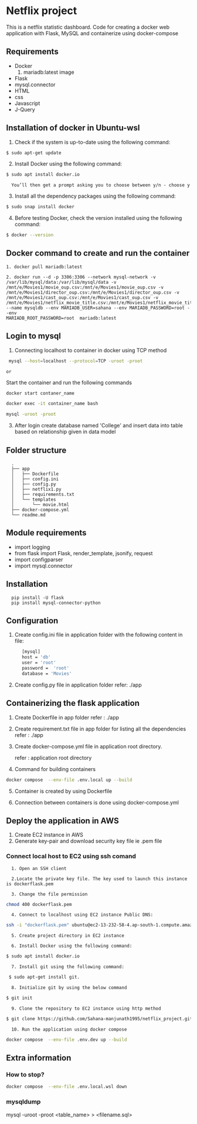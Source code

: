 # Netflix project
This is a netflix statistic dashboard. 
Code for creating a docker web application with Flask, MySQL and containerize using docker-compose

## Requirements

   - Docker
      1. mariadb:latest image
   - Flask
   - mysql.connector
   - HTML
   - css
   - Javascript
   - J-Query
   

## Installation of docker in Ubuntu-wsl

   1. Check if the system is up-to-date using the following command:
```bash
$ sudo apt-get update
```

   2. Install Docker using the following command:
```bash
$ sudo apt install docker.io
```

      You’ll then get a prompt asking you to choose between y/n - choose y

   3. Install all the dependency packages using the following command:
```bash
$ sudo snap install docker
```

   4. Before testing Docker, check the version installed using the following command:
```bash
$ docker --version
```


## Docker command to create and run the container

    1. docker pull mariadb:latest

    2. docker run --d -p 3306:3306 --network mysql-network -v /var/lib/mysql/data:/var/lib/mysql/data -v /mnt/e/Movies1/movie_oup.csv:/mnt/e/Movies1/movie_oup.csv -v
    /mnt/e/Movies1/director_oup.csv:/mnt/e/Movies1/director_oup.csv -v /mnt/e/Movies1/cast_oup.csv:/mnt/e/Movies1/cast_oup.csv -v
    /mnt/e/Movies1/netflix_movie_title.csv:/mnt/e/Movies1/netflix_movie_title.csv --name mysqldb --env MARIADB_USER=sahana --env MARIADB_PASSWORD=root --env
    MARIADB_ROOT_PASSWORD=root  mariadb:latest



## Login to mysql

  1. Connecting localhost to container in docker using TCP method
```bash
 mysql --host=localhost --protocol=TCP -uroot -proot
```
    or

   Start the container and run the following commands
```bash
docker start contaner_name
```
```bash
docker exec -it container_name bash
```
```bash
mysql -uroot -proot
```

  3. After login create database named 'College' and insert data into table based on relationship given in data model
  
## Folder structure

      .
      ├── app
      │   ├── Dockerfile      
      │   ├── config.ini      
      │   ├── config.py       
      │   ├── netflix1.py     
      │   ├── requirements.txt
      │   └── templates
      │       └── movie.html
      ├── docker-compose.yml
      └── readme.md
      

## Module requirements
  
  - import logging
  - from flask import Flask, render_template, jsonify, request
  - import configparser
  - import mysql.connector

## Installation

      pip install -U flask
      pip install mysql-connector-python
  
## Configuration
   1. Create config.ini file in application folder with the following content in file:
```bash
      [mysql]
      host = 'db'
      user = 'root'
      password =  'root'
      database = 'Movies'
 ```

  2. Create config.py file in  application folder
     refer: ./app
     
## Containerizing the flask application

  1. Create Dockerfile in app folder
      refer : ./app


  2. Create requirement.txt file in app folder for listing all the dependencies
      refer : ./app
      
  3. Create docker-compose.yml file in application root directory.

      refer : application root directory
      
  4. Command for building containers
  ```bash
  docker compose  --env-file .env.local up --build
  ```

  5. Container is created by using Dockerfile

  6. Connection between containers is done using docker-compose.yml
  
## Deploy the application in AWS

   1. Create EC2 instance in AWS
   2. Generate key-pair and download security key file ie .pem file
    
   ### Connect local host to EC2 using ssh comand
   
      1. Open an SSH client
      
      2.Locate the private key file. The key used to launch this instance is dockerflask.pem
      
      3. Change the file permission
   ```bash
   chmod 400 dockerflask.pem
   ```
   
      4. Connect to localhost using EC2 instance Public DNS:
 
  
  ```bash
  ssh -i "dockerflask.pem" ubuntu@ec2-13-232-58-4.ap-south-1.compute.amazonaws.com
  ```
      5. Create project directory in EC2 instance
   
      6. Install Docker using the following command:
  ```bash
  $ sudo apt install docker.io
  ``` 
      7. Install git using the following command:
  ```bash
   $ sudo apt-get install git.
  ```
  
      8. Initialize git by using the below command
  ```bash
  $ git init
  ```

      9. Clone the repository to EC2 instance using http method
  ```bash
  $ git clone https://github.com/Sahana-manjunath1995/netflix_project.git
  ```
   
      10. Run the application using docker compose
  ```bash
  docker compose  --env-file .env.dev up --build
  ```
   
## Extra information
### How to stop?
```bash
docker compose  --env-file .env.local.wsl down
```

### mysqldump
mysql -uroot -proot <table_name> > <filename.sql>
